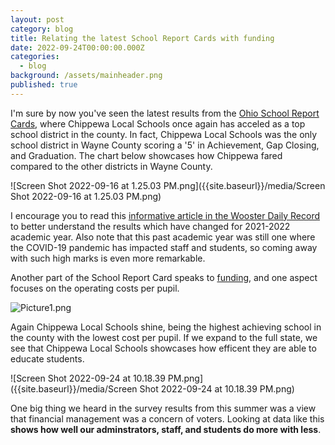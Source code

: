 ```yaml
---
layout: post
category: blog
title: Relating the latest School Report Cards with funding
date: 2022-09-24T00:00:00.000Z
categories:
  - blog
background: /assets/mainheader.png
published: true
---
```


I'm sure by now you've seen the latest results from the [Ohio School Report Cards](https://reportcard.education.ohio.gov), where Chippewa Local Schools once again has acceled as a top school district in the county. In fact, Chippewa Local Schools was the only school district in Wayne County scoring a '5' in Achievement, Gap Closing, and Graduation. The chart below showcases how Chippewa fared compared to the other districts in Wayne County.

![Screen Shot 2022-09-16 at 1.25.03 PM.png]({{site.baseurl}}/media/Screen Shot 2022-09-16 at 1.25.03 PM.png)

I encourage you to read this [informative article in the Wooster Daily Record](https://www.the-daily-record.com/story/news/education/2022/09/15/how-to-read-the-new-ohio-state-report-cards-for-schools/69494403007/) to better understand the results which have changed for 2021-2022 academic year. Also note that this past academic year was still one where the COVID-19 pandemic has impacted staff and students, so coming away with such high marks is even more remarkable.

Another part of the School Report Card speaks to [funding](https://reportcard.education.ohio.gov/district/finance/050534), and one aspect focuses on the operating costs per pupil.

![Picture1.png]({{site.baseurl}}/media/Picture1.png)

Again Chippewa Local Schools shine, being the highest achieving school in the county with the lowest cost per pupil. If we expand to the full state, we see that Chippewa Local Schools showcases how efficent they are able to educate students.

![Screen Shot 2022-09-24 at 10.18.39 PM.png]({{site.baseurl}}/media/Screen Shot 2022-09-24 at 10.18.39 PM.png)

One big thing we heard in the survey results from this summer was a view that financial management was a concern of voters. Looking at data like this **shows how well our adminstrators, staff, and students do more with less**.
